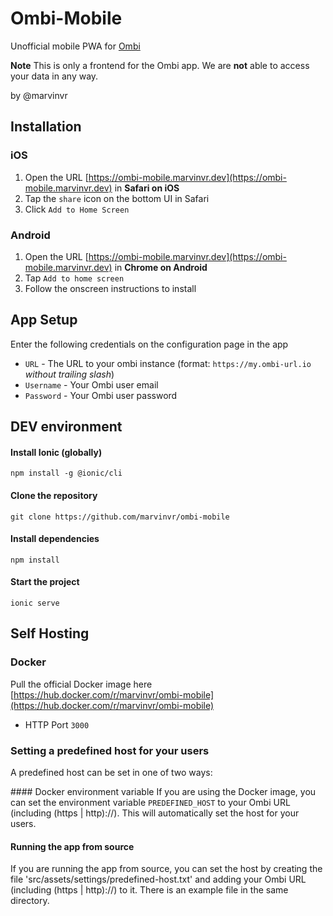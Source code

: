 # Ombi-Mobile
Unofficial mobile PWA for [Ombi](https://github.com/tidusjar/Ombi)

**Note** This is only a frontend for the Ombi app. We are **not** able to access your data in any way.

by @marvinvr

## Installation

### iOS
1. Open the URL [https://ombi-mobile.marvinvr.dev](https://ombi-mobile.marvinvr.dev) in **Safari on iOS**
2. Tap the `share` icon on the bottom UI in Safari
3. Click `Add to Home Screen`

### Android
1. Open the URL [https://ombi-mobile.marvinvr.dev](https://ombi-mobile.marvinvr.dev) in **Chrome on Android**
2. Tap `Add to home screen`
3. Follow the onscreen instructions to install


## App Setup
Enter the following credentials on the configuration page in the app
- `URL` - The URL to your ombi instance (format: `https://my.ombi-url.io` *without trailing slash*)
- `Username` - Your Ombi user email
- `Password` - Your Ombi user password

## DEV environment

#### Install Ionic (globally)
`npm install -g @ionic/cli`

#### Clone the repository
`git clone https://github.com/marvinvr/ombi-mobile`

#### Install dependencies
`npm install`

#### Start the project
`ionic serve`

## Self Hosting

### Docker
Pull the official Docker image here [https://hub.docker.com/r/marvinvr/ombi-mobile](https://hub.docker.com/r/marvinvr/ombi-mobile)
- HTTP Port `3000`

### Setting a predefined host for your users
A predefined host can be set in one of two ways:

#### Docker environment variable
If you are using the Docker image, you can set the environment variable `PREDEFINED_HOST` to your Ombi URL (including (https | http)://). This will automatically set the host for your users.

#### Running the app from source
If you are running the app from source, you can set the host by creating the file 'src/assets/settings/predefined-host.txt' and adding your Ombi URL (including (https | http)://) to it. There is an example file in the same directory.

